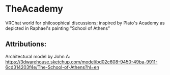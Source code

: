 # TheAcademy
 VRChat world for philosophical discussions; inspired by Plato's Academy as depicted in Raphael's painting "School of Athens"

## Attributions:
Architectural model by John A: https://3dwarehouse.sketchup.com/model/bd02c608-9450-49ba-9911-6cd314203f4e/The-School-of-Athens?hl=en
